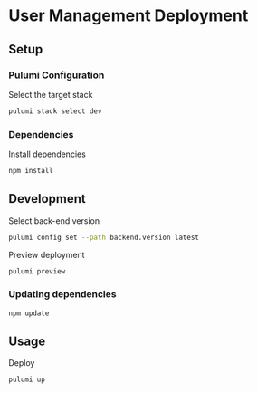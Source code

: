 # User Management Deployment

## Setup

### Pulumi Configuration

Select the target stack

```sh
pulumi stack select dev
```

### Dependencies

Install dependencies

```sh
npm install
```

## Development

Select back-end version

```sh
pulumi config set --path backend.version latest
```

Preview deployment

```sh
pulumi preview
```

### Updating dependencies

```sh
npm update
```

## Usage

Deploy

```sh
pulumi up
```
